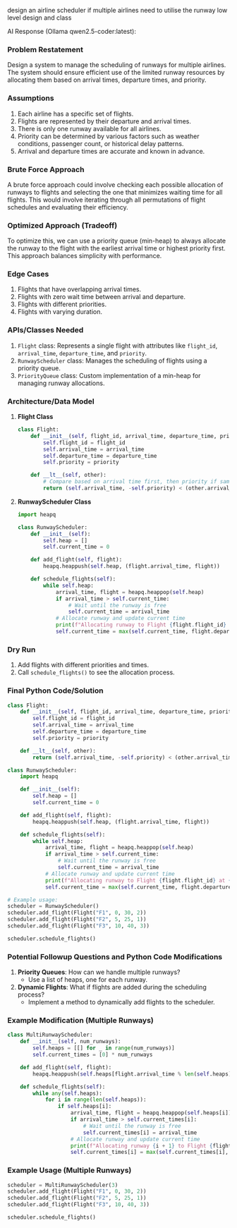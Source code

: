 design an airline scheduler if multiple airlines need to utilise the runway
low level design and class

AI Response (Ollama qwen2.5-coder:latest):
### Problem Restatement
Design a system to manage the scheduling of runways for multiple airlines. The system should ensure efficient use of the limited runway resources by allocating them based on arrival times, departure times, and priority.

### Assumptions
1. Each airline has a specific set of flights.
2. Flights are represented by their departure and arrival times.
3. There is only one runway available for all airlines.
4. Priority can be determined by various factors such as weather conditions, passenger count, or historical delay patterns.
5. Arrival and departure times are accurate and known in advance.

### Brute Force Approach
A brute force approach could involve checking each possible allocation of runways to flights and selecting the one that minimizes waiting time for all flights. This would involve iterating through all permutations of flight schedules and evaluating their efficiency.

### Optimized Approach (Tradeoff)
To optimize this, we can use a priority queue (min-heap) to always allocate the runway to the flight with the earliest arrival time or highest priority first. This approach balances simplicity with performance.

### Edge Cases
1. Flights that have overlapping arrival times.
2. Flights with zero wait time between arrival and departure.
3. Flights with different priorities.
4. Flights with varying duration.

### APIs/Classes Needed
1. `Flight` class: Represents a single flight with attributes like `flight_id`, `arrival_time`, `departure_time`, and `priority`.
2. `RunwayScheduler` class: Manages the scheduling of flights using a priority queue.
3. `PriorityQueue` class: Custom implementation of a min-heap for managing runway allocations.

### Architecture/Data Model
1. **Flight Class**
   ```python
   class Flight:
       def __init__(self, flight_id, arrival_time, departure_time, priority):
           self.flight_id = flight_id
           self.arrival_time = arrival_time
           self.departure_time = departure_time
           self.priority = priority

       def __lt__(self, other):
           # Compare based on arrival time first, then priority if same arrival time
           return (self.arrival_time, -self.priority) < (other.arrival_time, -other.priority)
   ```

2. **RunwayScheduler Class**
   ```python
   import heapq

   class RunwayScheduler:
       def __init__(self):
           self.heap = []
           self.current_time = 0

       def add_flight(self, flight):
           heapq.heappush(self.heap, (flight.arrival_time, flight))

       def schedule_flights(self):
           while self.heap:
               arrival_time, flight = heapq.heappop(self.heap)
               if arrival_time > self.current_time:
                   # Wait until the runway is free
                   self.current_time = arrival_time
               # Allocate runway and update current time
               print(f"Allocating runway to Flight {flight.flight_id} at {self.current_time}")
               self.current_time = max(self.current_time, flight.departure_time)
   ```

### Dry Run
1. Add flights with different priorities and times.
2. Call `schedule_flights()` to see the allocation process.

### Final Python Code/Solution
```python
class Flight:
    def __init__(self, flight_id, arrival_time, departure_time, priority):
        self.flight_id = flight_id
        self.arrival_time = arrival_time
        self.departure_time = departure_time
        self.priority = priority

    def __lt__(self, other):
        return (self.arrival_time, -self.priority) < (other.arrival_time, -other.priority)

class RunwayScheduler:
    import heapq

    def __init__(self):
        self.heap = []
        self.current_time = 0

    def add_flight(self, flight):
        heapq.heappush(self.heap, (flight.arrival_time, flight))

    def schedule_flights(self):
        while self.heap:
            arrival_time, flight = heapq.heappop(self.heap)
            if arrival_time > self.current_time:
                # Wait until the runway is free
                self.current_time = arrival_time
            # Allocate runway and update current time
            print(f"Allocating runway to Flight {flight.flight_id} at {self.current_time}")
            self.current_time = max(self.current_time, flight.departure_time)

# Example usage:
scheduler = RunwayScheduler()
scheduler.add_flight(Flight("F1", 0, 30, 2))
scheduler.add_flight(Flight("F2", 5, 25, 1))
scheduler.add_flight(Flight("F3", 10, 40, 3))

scheduler.schedule_flights()
```

### Potential Followup Questions and Python Code Modifications
1. **Priority Queues**: How can we handle multiple runways?
   - Use a list of heaps, one for each runway.
2. **Dynamic Flights**: What if flights are added during the scheduling process?
   - Implement a method to dynamically add flights to the scheduler.

### Example Modification (Multiple Runways)
```python
class MultiRunwayScheduler:
    def __init__(self, num_runways):
        self.heaps = [[] for _ in range(num_runways)]
        self.current_times = [0] * num_runways

    def add_flight(self, flight):
        heapq.heappush(self.heaps[flight.arrival_time % len(self.heaps)], (flight.arrival_time, flight))

    def schedule_flights(self):
        while any(self.heaps):
            for i in range(len(self.heaps)):
                if self.heaps[i]:
                    arrival_time, flight = heapq.heappop(self.heaps[i])
                    if arrival_time > self.current_times[i]:
                        # Wait until the runway is free
                        self.current_times[i] = arrival_time
                    # Allocate runway and update current time
                    print(f"Allocating runway {i + 1} to Flight {flight.flight_id} at {self.current_times[i]}")
                    self.current_times[i] = max(self.current_times[i], flight.departure_time)
```

### Example Usage (Multiple Runways)
```python
scheduler = MultiRunwayScheduler(3)
scheduler.add_flight(Flight("F1", 0, 30, 2))
scheduler.add_flight(Flight("F2", 5, 25, 1))
scheduler.add_flight(Flight("F3", 10, 40, 3))

scheduler.schedule_flights()
```